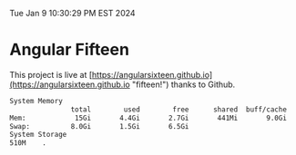 Tue Jan  9 10:30:29 PM EST 2024

# Angular Fifteen


This project is live at [https://angularsixteen.github.io](https://angularsixteen.github.io "fifteen!") thanks to Github.

```bash
System Memory
               total        used        free      shared  buff/cache   available
Mem:            15Gi       4.4Gi       2.7Gi       441Mi       9.0Gi        10Gi
Swap:          8.0Gi       1.5Gi       6.5Gi
System Storage
510M	.
```
```bash
